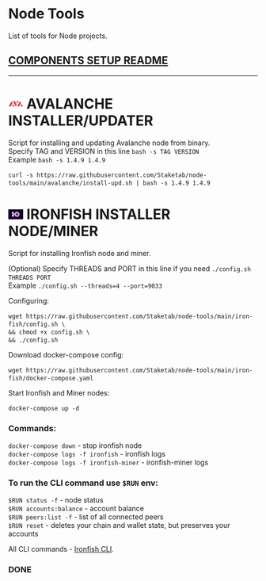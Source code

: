 # Node Tools
List of tools for Node projects.

## [COMPONENTS SETUP README](https://github.com/Staketab/node-tools/blob/main/components/README.md)
----------------

# ![alt_tag](src/avax.png) AVALANCHE INSTALLER/UPDATER  
Script for installing and updating Avalanche node from binary.  
Specify TAG and VERSION in this line `bash -s TAG VERSION`  
Example `bash -s 1.4.9 1.4.9`  
```
curl -s https://raw.githubusercontent.com/Staketab/node-tools/main/avalanche/install-upd.sh | bash -s 1.4.9 1.4.9
```

# ![alt_tag](src/iron.png) IRONFISH INSTALLER NODE/MINER
Script for installing Ironfish node and miner.  

(Optional) Specify THREADS and PORT in this line if you need `./config.sh THREADS PORT`  
Example `./config.sh --threads=4 --port=9033`  
  
Configuring: 
```
wget https://raw.githubusercontent.com/Staketab/node-tools/main/iron-fish/config.sh \
&& chmod +x config.sh \
&& ./config.sh
```
Download docker-compose config:
```
wget https://raw.githubusercontent.com/Staketab/node-tools/main/iron-fish/docker-compose.yaml
```
Start Ironfish and Miner nodes:
```
docker-compose up -d
```
### Commands:  
`docker-compose down` - stop ironfish node  
`docker-compose logs -f ironfish` - ironfish logs  
`docker-compose logs -f ironfish-miner` - ironfish-miner logs  

### To run the CLI command use `$RUN` env:  
`$RUN status -f` - node status  
`$RUN accounts:balance` - account balance  
`$RUN peers:list -f` - list of all connected peers  
`$RUN reset` - deletes your chain and wallet state, but preserves your accounts  

All CLI commands - [Ironfish CLI](https://ironfish.network/docs/onboarding/iron-fish-cli).

### DONE
